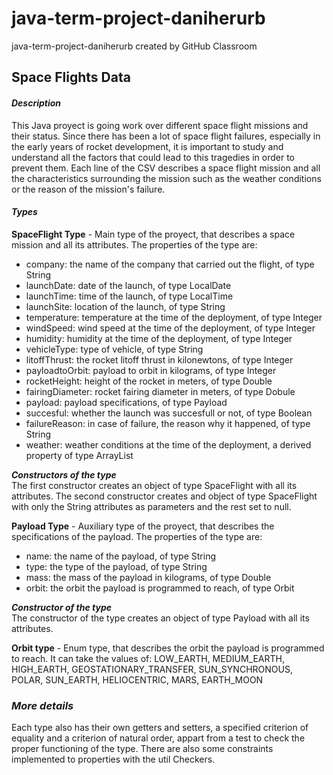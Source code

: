 # java-term-project-daniherurb
java-term-project-daniherurb created by GitHub Classroom

## **Space Flights Data**

#### *Description*
This Java proyect is going work over different space flight missions and their status. Since there has been a lot of space flight failures,
especially in the early years of rocket development, it is important to study and understand all the factors that could lead to 
this tragedies in order to prevent them. Each line of the CSV describes a space flight mission and all the characteristics surrounding the
mission such as the weather conditions or the reason of the mission's failure.

#### *Types*

**SpaceFlight Type** - Main type of the proyect, that describes a space mission and all its attributes. The properties of the type are:<br>
* company: the name of the company that carried out the flight, of type String<br>
* launchDate: date of the launch, of type LocalDate
* launchTime: time of the launch, of type LocalTime
* launchSite: location of the launch, of type String
* temperature: temperature at the time of the deployment, of type Integer
* windSpeed: wind speed at the time of the deployment, of type Integer
* humidity: humidity at the time of the deployment, of type Integer
* vehicleType: type of vehicle, of type String
* litoffThrust: the rocket litoff thrust in kilonewtons, of type Integer
* payloadtoOrbit: payload to orbit in kilograms, of type Integer
* rocketHeight: height of the rocket in meters, of type Double
* fairingDiameter: rocket fairing diameter in meters, of type Dobule
* payload: payload specifications, of type Payload
* succesful: whether the launch was succesfull or not, of type Boolean
* failureReason: in case of failure, the reason why it happened, of type String
* weather: weather conditions at the time of the deployment, a derived property of type ArrayList 

***Constructors of the type***<br>
The first constructor creates an object of type SpaceFlight with all its attributes. The second constructor creates and object of type 
SpaceFlight with only the String attributes as parameters and the rest set to null.

**Payload Type** - Auxiliary type of the proyect, that describes the specifications of the payload. The properties of the type are:
* name: the name of the payload, of type String
* type: the type of the payload, of type String
* mass: the mass of the payload in kilograms, of type Double
* orbit: the orbit the payload is programmed to reach, of type Orbit

***Constructor of the type***<br>
The constructor of the type creates an object of type Payload with all its attributes.

**Orbit type** - Enum type, that describes the orbit the payload is programmed to reach. It can take the values of: LOW_EARTH, MEDIUM_EARTH, 
HIGH_EARTH, GEOSTATIONARY_TRANSFER,  SUN_SYNCHRONOUS, POLAR, SUN_EARTH, HELIOCENTRIC, MARS, EARTH_MOON

### *More details*

Each type also has their own getters and setters, a specified criterion of equality and a criterion of natural order, appart from 
a test to check the proper functioning of the type. There are also some constraints implemented to properties with the util Checkers.





